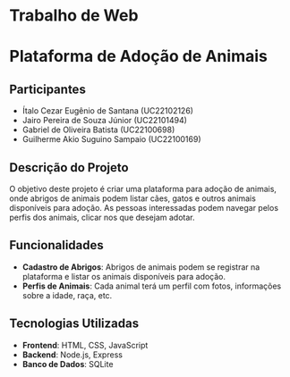 # Trabalho de Web

# Plataforma de Adoção de Animais

## Participantes

- Ítalo Cezar Eugênio de Santana (UC22102126)
- Jairo Pereira de Souza Júnior (UC22101494)
- Gabriel de Oliveira Batista (UC22100698)
- Guilherme Akio Suguino Sampaio (UC22100169)

## Descrição do Projeto

O objetivo deste projeto é criar uma plataforma para adoção de animais, onde abrigos de animais podem listar cães, gatos e outros animais disponíveis para adoção. As pessoas interessadas podem navegar pelos perfis dos animais, clicar nos que desejam adotar.

## Funcionalidades

- **Cadastro de Abrigos**: Abrigos de animais podem se registrar na plataforma e listar os animais disponíveis para adoção.
- **Perfis de Animais**: Cada animal terá um perfil com fotos, informações sobre a idade, raça, etc.

## Tecnologias Utilizadas

- **Frontend**: HTML, CSS, JavaScript
- **Backend**: Node.js, Express
- **Banco de Dados**: SQLite
